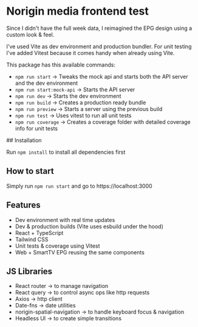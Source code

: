 # Norigin media frontend test

Since I didn't have the full week data, I reimagined the EPG design using a custom look & feel.

I've used Vite as dev environment and production bundler. For unit testing I've added Vitest because it comes handy when already using Vite.

This package has this available commands:

- `npm run start` -> Tweaks the mock api and starts both the API server and the dev environment
- `npm run start:mock-api` -> Starts the API server
- `npm run dev` -> Starts the dev environment
- `npm run build` -> Creates a production ready bundle
- `npm run preview` -> Starts a server using the previous build
- `npm run test` -> Uses vitest to run all unit tests
- `npm run coverage` -> Creates a coverage folder with detailed coverage info for unit tests

## Installation

Run `npm install` to install all dependencies first

## How to start

Simply run `npm run start` and go to https://localhost:3000

## Features

- Dev environment with real time updates
- Dev & production builds (Vite uses esbuild under the hood)
- React + TypeScript
- Tailwind CSS
- Unit tests & coverage using Vitest
- Web + SmartTV EPG reusing the same components

## JS Libraries

- React router -> to manage navigation
- React query -> to control async ops like http requests
- Axios -> http client
- Date-fns -> date utilities
- norigin-spatial-navigation -> to handle keyboard focus & navigation
- Headless UI -> to create simple transitions
